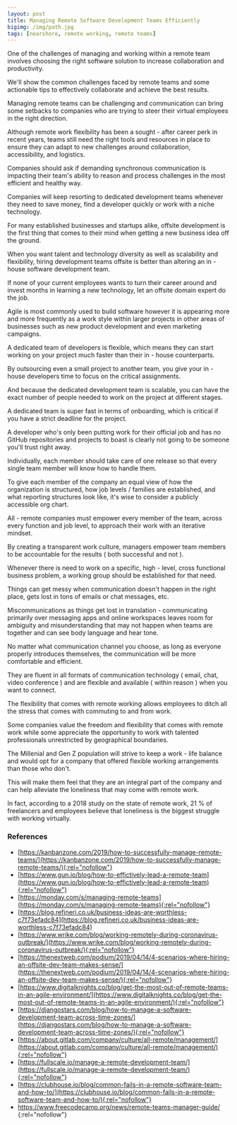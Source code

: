```yaml
---
layout: post
title: Managing Remote Software Development Teams Efficiently
bigimg: /img/path.jpg
tags: [nearshore, remote working, remote teams]
---
```

One of the challenges of managing and working within a remote team involves choosing the right software solution to increase collaboration and productivity.

We'll show the common challenges faced by remote teams and some actionable tips to effectively collaborate and achieve the best results.

Managing remote teams can be challenging and communication can bring some setbacks to companies who are trying to steer their virtual employees in the right direction.

Although remote work flexibility has been a sought - after career perk in recent years, teams still need the right tools and resources in place to ensure they can adapt to new challenges around collaboration, accessibility, and logistics.

Companies should ask if demanding synchronous communication is impacting their team's ability to reason and process challenges in the most efficient and healthy way.

Companies will keep resorting to dedicated development teams whenever they need to save money, find a developer quickly or work with a niche technology.

For many established businesses and startups alike, offsite development is the first thing that comes to their mind when getting a new business idea off the ground.

When you want talent and technology diversity as well as scalability and flexibility, hiring development teams offsite is better than altering an in - house software development team.

If none of your current employees wants to turn their career around and invest months in learning a new technology, let an offsite domain expert do the job.

Agile is most commonly used to build software however it is appearing more and more frequently as a work style within larger projects in other areas of businesses such as new product development and even marketing campaigns.

A dedicated team of developers is flexible, which means they can start working on your project much faster than their in - house counterparts.

By outsourcing even a small project to another team, you give your in - house developers time to focus on the critical assignments.

And because the dedicated development team is scalable, you can have the exact number of people needed to work on the project at different stages.

A dedicated team is super fast in terms of onboarding, which is critical if you have a strict deadline for the project.

A developer who's only been putting work for their official job and has no GitHub repositories and projects to boast is clearly not going to be someone you'll trust right away.

Individually, each member should take care of one release so that every single team member will know how to handle them.

To give each member of the company an equal view of how the organization is structured, how job levels / families are established, and what reporting structures look like, it's wise to consider a publicly accessible org chart.

All - remote companies must empower every member of the team, across every function and job level, to approach their work with an iterative mindset.

By creating a transparent work culture, managers empower team members to be accountable for the results ( both successful and not ).

Whenever there is need to work on a specific, high - level, cross functional business problem, a working group should be established for that need.

Things can get messy when communication doesn't happen in the right place, gets lost in tons of emails or chat messages, etc.

Miscommunications as things get lost in translation - communicating primarily over messaging apps and online workspaces leaves room for ambiguity and misunderstanding that may not happen when teams are together and can see body language and hear tone.

No matter what communication channel you choose, as long as everyone properly introduces themselves, the communication will be more comfortable and efficient.

They are fluent in all formats of communication technology ( email, chat, video conference ) and are flexible and available ( within reason ) when you want to connect.

The flexibility that comes with remote working allows employees to ditch all the stress that comes with commuting to and from work.

Some companies value the freedom and flexibility that comes with remote work while some appreciate the opportunity to work with talented professionals unrestricted by geographical boundaries.

The Millenial and Gen Z population will strive to keep a work - life balance and would opt for a company that offered flexible working arrangements than those who don't.

This will make them feel that they are an integral part of the company and can help alleviate the loneliness that may come with remote work.

In fact, according to a 2018 study on the state of remote work, 21 % of freelancers and employees believe that loneliness is the biggest struggle with working virtually.

### References

* [https://kanbanzone.com/2019/how-to-successfully-manage-remote-teams/](https://kanbanzone.com/2019/how-to-successfully-manage-remote-teams/){:rel="nofollow"}
* [https://www.gun.io/blog/how-to-effictively-lead-a-remote-team](https://www.gun.io/blog/how-to-effictively-lead-a-remote-team){:rel="nofollow"}
* [https://monday.com/s/managing-remote-teams](https://monday.com/s/managing-remote-teams){:rel="nofollow"}
* [https://blog.refineri.co.uk/business-ideas-are-worthless-c7f73efadc84](https://blog.refineri.co.uk/business-ideas-are-worthless-c7f73efadc84)
* [https://www.wrike.com/blog/working-remotely-during-coronavirus-outbreak/](https://www.wrike.com/blog/working-remotely-during-coronavirus-outbreak/){:rel="nofollow"}
* [https://thenextweb.com/podium/2019/04/14/4-scenarios-where-hiring-an-offsite-dev-team-makes-sense/](https://thenextweb.com/podium/2019/04/14/4-scenarios-where-hiring-an-offsite-dev-team-makes-sense/){:rel="nofollow"}
* [https://www.digitalknights.co/blog/get-the-most-out-of-remote-teams-in-an-agile-environment/](https://www.digitalknights.co/blog/get-the-most-out-of-remote-teams-in-an-agile-environment/){:rel="nofollow"}
* [https://djangostars.com/blog/how-to-manage-a-software-development-team-across-time-zones/](https://djangostars.com/blog/how-to-manage-a-software-development-team-across-time-zones/){:rel="nofollow"}
* [https://about.gitlab.com/company/culture/all-remote/management/](https://about.gitlab.com/company/culture/all-remote/management/){:rel="nofollow"}
* [https://fullscale.io/manage-a-remote-development-team/](https://fullscale.io/manage-a-remote-development-team/){:rel="nofollow"}
* [https://clubhouse.io/blog/common-fails-in-a-remote-software-team-and-how-to/](https://clubhouse.io/blog/common-fails-in-a-remote-software-team-and-how-to/){:rel="nofollow"}
* [https://www.freecodecamp.org/news/remote-teams-manager-guide/ ](https://www.freecodecamp.org/news/remote-teams-manager-guide/){:rel="nofollow"}
